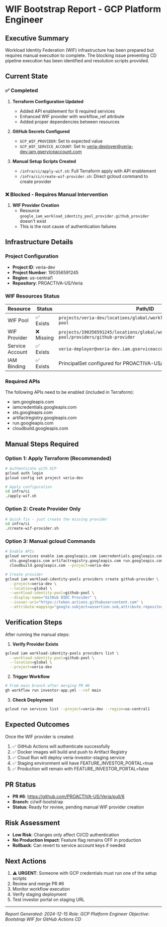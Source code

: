 # WIF Bootstrap Report - GCP Platform Engineer

## Executive Summary
Workload Identity Federation (WIF) infrastructure has been prepared but requires manual execution to complete. The blocking issue preventing CD pipeline execution has been identified and resolution scripts provided.

## Current State

### ✅ Completed
1. **Terraform Configuration Updated**
   - Added API enablement for 6 required services
   - Enhanced WIF provider with workflow_ref attribute
   - Added proper dependencies between resources

2. **GitHub Secrets Configured**
   - `GCP_WIF_PROVIDER`: Set to expected value
   - `GCP_WIF_SERVICE_ACCOUNT`: Set to veria-deployer@veria-dev.iam.gserviceaccount.com

3. **Manual Setup Scripts Created**
   - `/infra/ci/apply-wif.sh`: Full Terraform apply with API enablement
   - `/infra/ci/create-wif-provider.sh`: Direct gcloud command to create provider

### ❌ Blocked - Requires Manual Intervention
1. **WIF Provider Creation**
   - Resource `google_iam_workload_identity_pool_provider.github_provider` doesn't exist
   - This is the root cause of authentication failures

## Infrastructure Details

### Project Configuration
- **Project ID**: veria-dev
- **Project Number**: 190356591245
- **Region**: us-central1
- **Repository**: PROACTIVA-US/Veria

### WIF Resources Status
| Resource | Status | Path/ID |
|----------|--------|---------|
| WIF Pool | ✅ Exists | `projects/veria-dev/locations/global/workloadIdentityPools/github-pool` |
| WIF Provider | ❌ Missing | `projects/190356591245/locations/global/workloadIdentityPools/github-pool/providers/github-provider` |
| Service Account | ✅ Exists | `veria-deployer@veria-dev.iam.gserviceaccount.com` |
| IAM Binding | ✅ Exists | PrincipalSet configured for PROACTIVA-US/Veria |

### Required APIs
The following APIs need to be enabled (included in Terraform):
- iam.googleapis.com
- iamcredentials.googleapis.com
- sts.googleapis.com
- artifactregistry.googleapis.com
- run.googleapis.com
- cloudbuild.googleapis.com

## Manual Steps Required

### Option 1: Apply Terraform (Recommended)
```bash
# Authenticate with GCP
gcloud auth login
gcloud config set project veria-dev

# Apply configuration
cd infra/ci
./apply-wif.sh
```

### Option 2: Create Provider Only
```bash
# Quick fix - just create the missing provider
cd infra/ci
./create-wif-provider.sh
```

### Option 3: Manual gcloud Commands
```bash
# Enable APIs
gcloud services enable iam.googleapis.com iamcredentials.googleapis.com \
  sts.googleapis.com artifactregistry.googleapis.com run.googleapis.com \
  cloudbuild.googleapis.com --project=veria-dev

# Create provider
gcloud iam workload-identity-pools providers create github-provider \
  --project=veria-dev \
  --location=global \
  --workload-identity-pool=github-pool \
  --display-name="GitHub OIDC Provider" \
  --issuer-uri="https://token.actions.githubusercontent.com" \
  --attribute-mapping="google.subject=assertion.sub,attribute.repository=assertion.repository,attribute.workflow_ref=assertion.workflow_ref,attribute.ref=assertion.ref,attribute.actor=assertion.actor"
```

## Verification Steps

After running the manual steps:

1. **Verify Provider Exists**
```bash
gcloud iam workload-identity-pools providers list \
  --workload-identity-pool=github-pool \
  --location=global \
  --project=veria-dev
```

2. **Trigger Workflow**
```bash
# From main branch after merging PR #6
gh workflow run investor-app.yml --ref main
```

3. **Check Deployment**
```bash
gcloud run services list --project=veria-dev --region=us-central1
```

## Expected Outcomes

Once the WIF provider is created:
1. ✅ GitHub Actions will authenticate successfully
2. ✅ Docker images will build and push to Artifact Registry
3. ✅ Cloud Run will deploy veria-investor-staging service
4. ✅ Staging environment will have FEATURE_INVESTOR_PORTAL=true
5. ✅ Production will remain with FEATURE_INVESTOR_PORTAL=false

## PR Status
- **PR #6**: https://github.com/PROACTIVA-US/Veria/pull/6
- **Branch**: ci/wif-bootstrap
- **Status**: Ready for review, pending manual WIF provider creation

## Risk Assessment
- **Low Risk**: Changes only affect CI/CD authentication
- **No Production Impact**: Feature flag remains OFF in production
- **Rollback**: Can revert to service account keys if needed

## Next Actions
1. ⚠️ **URGENT**: Someone with GCP credentials must run one of the setup scripts
2. Review and merge PR #6
3. Monitor workflow execution
4. Verify staging deployment
5. Test investor portal on staging URL

---
*Report Generated: 2024-12-15*
*Role: GCP Platform Engineer*
*Objective: Bootstrap WIF for GitHub Actions CD*